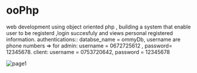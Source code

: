 # ooPhp
web development using object oriented php , building a system that enable user to be registerd ,login succesfuly and views personal registered information.
authentications:: databse_name = ommyDb,   username are phone numbers =>  for admin:  username = 0672725612 , password= 12345678.
client: username = 0753720642, password = 12345678

![page1](https://github.com/yehoo-webmaster/ooPhp/assets/102858370/6fe1a065-ff1b-4f10-94b1-b2501fd552c9)


